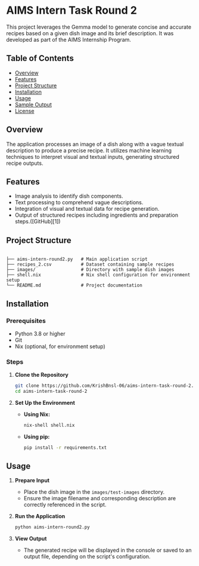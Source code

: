 # AIMS Intern Task Round 2

This project leverages the Gemma model to generate concise and accurate recipes based on a given dish image and its brief description. It was developed as part of the AIMS Internship Program.

## Table of Contents

* [Overview](#overview)
* [Features](#features)
* [Project Structure](#project-structure)
* [Installation](#installation)
* [Usage](#usage)
* [Sample Output](#sample-output)
* [License](#license)

## Overview

The application processes an image of a dish along with a vague textual description to produce a precise recipe. It utilizes machine learning techniques to interpret visual and textual inputs, generating structured recipe outputs.

## Features

* Image analysis to identify dish components.
* Text processing to comprehend vague descriptions.
* Integration of visual and textual data for recipe generation.
* Output of structured recipes including ingredients and preparation steps.([GitHub][1])

## Project Structure

```

├── aims-intern-round2.py   # Main application script
├── recipes_2.csv           # Dataset containing sample recipes
├── images/                 # Directory with sample dish images
├── shell.nix               # Nix shell configuration for environment setup
└── README.md               # Project documentation
```



## Installation

### Prerequisites

* Python 3.8 or higher
* Git
* Nix (optional, for environment setup)

### Steps

1. **Clone the Repository**

   ```bash
   git clone https://github.com/KrishBnsl-06/aims-intern-task-round-2.git
   cd aims-intern-task-round-2
   ```



2. **Set Up the Environment**

   * **Using Nix:**

     ```bash
     nix-shell shell.nix
     ```

   * **Using pip:**

     ```bash
     pip install -r requirements.txt
     ```

## Usage

1. **Prepare Input**

   * Place the dish image in the `images/test-images` directory.
   * Ensure the image filename and corresponding description are correctly referenced in the script.

2. **Run the Application**

   ```bash
   python aims-intern-round2.py
   ```



3. **View Output**

   * The generated recipe will be displayed in the console or saved to an output file, depending on the script's configuration.